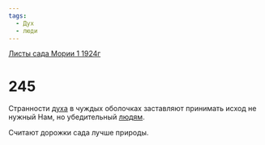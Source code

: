 ```yaml
---
tags:
  - Дух
  - люди
---
```


[Листы сада Мории 1 1924г](/agni/1924)

# 245
Странности [духа](/tag/#Дух) в чуждых оболочках заставляют принимать исход не нужный Нам, но убедительный [людям](/tag/#люди).   

Считают дорожки сада лучше природы.   

